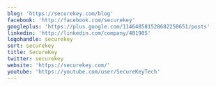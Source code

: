 ```yaml
---
blog: 'https://securekey.com/blog'
facebook: 'http://facebook.com/securekey'
googleplus: 'https://plus.google.com/114648581528682250651/posts'
linkedin: 'http://linkedin.com/company/481905'
logohandle: securekey
sort: securekey
title: SecureKey
twitter: securekey
website: 'https://securekey.com/'
youtube: 'https://youtube.com/user/SecureKeyTech'
---
```

